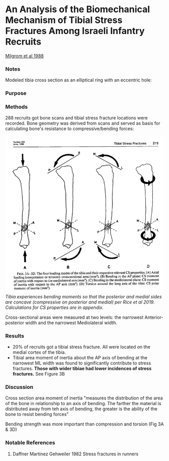 # An Analysis of the Biomechanical Mechanism of Tibial Stress Fractures Among Israeli Infantry Recruits
[Milgrom et al 1988](../References/Milgrom1988Analysis.pdf)

### Notes
Modeled tibia cross section as an elliptical ring with an eccentric hole:
 

### Purpose

### Methods
288 recruits got bone scans and tibial stress fracture locations were recorded. Bone geometry was derived from scans
and served as basis for calculating bone's resistance to compressive/bending forces:

![](../Images/Milgrom1988Analysis_1.png)
*Tibia experiences bending moments so that the posterior and medial sides are concave (compressive on posterior and 
medial) per Rice et al 2019. Calculations for CS properties are in appendix.*

Cross-sectional areas were measured at two levels: the narrowest Anterior-posterior width and the narrowest Mediolateral width.
### Results
- 20% of recruits got a tibial stress fracture. All were located on the medial cortex of the tibia. 
-  Tibial area moment of inertia about the AP axis of bending at the narrowest ML width was found to significantly contribute
to stress fractures. **Those with wider tibiae had lower incidences of stress fractures.** See Figure 3B
### Discussion
Cross section area moment of inertia "measures the distribution of the area of the bone in relationship to an axis of
bending. The farther the material is distributed away from teh axis of bending, the greater is the ability of the bone 
to resist bending forces"

Bending strength was more important than compression and torsion (Fig 3A & 3D)

### Notable References
1. Daffner Martinez Gehweiler 1982 Stress fractures in runners